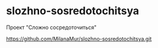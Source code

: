 # slozhno-sosredotochitsya

Проект "Сложно сосредоточиться"

https://github.com/MilanaMur/slozhno-sosredotochitsya.git